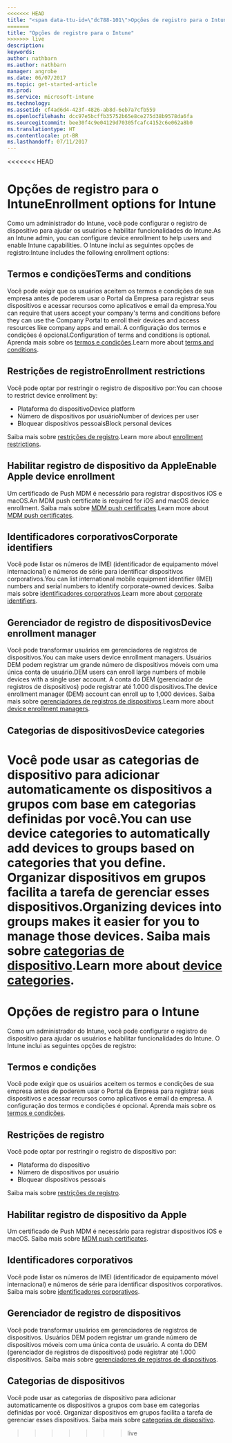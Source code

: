 ```yaml
---
<<<<<<< HEAD
title: "<span data-ttu-id=\"dc788-101\">Opções de registro para o Intune</span><span class=\"sxs-lookup\"><span data-stu-id=\"dc788-101\">Enrollment options for Intune</span></span>"
=======
title: "Opções de registro para o Intune"
>>>>>>> live
description: 
keywords: 
author: nathbarn
ms.author: nathbarn
manager: angrobe
ms.date: 06/07/2017
ms.topic: get-started-article
ms.prod: 
ms.service: microsoft-intune
ms.technology: 
ms.assetid: cf4ad6d4-423f-4826-ab8d-6eb7a7cfb559
ms.openlocfilehash: dcc97e5bcffb35752b65e8ce275d38b9578da6fa
ms.sourcegitcommit: bee30f4c9e04129d70305fcafc4152c6e062a8b0
ms.translationtype: HT
ms.contentlocale: pt-BR
ms.lasthandoff: 07/11/2017
---
```

<<<<<<< HEAD
# <a name="enrollment-options-for-intune"></a><span data-ttu-id="dc788-102">Opções de registro para o Intune</span><span class="sxs-lookup"><span data-stu-id="dc788-102">Enrollment options for Intune</span></span>

<span data-ttu-id="dc788-103">Como um administrador do Intune, você pode configurar o registro de dispositivo para ajudar os usuários e habilitar funcionalidades do Intune.</span><span class="sxs-lookup"><span data-stu-id="dc788-103">As an Intune admin, you can configure device enrollment to help users and enable Intune capabilities.</span></span>  <span data-ttu-id="dc788-104">O Intune inclui as seguintes opções de registro:</span><span class="sxs-lookup"><span data-stu-id="dc788-104">Intune includes the following enrollment options:</span></span>

## <a name="terms-and-conditions"></a><span data-ttu-id="dc788-105">Termos e condições</span><span class="sxs-lookup"><span data-stu-id="dc788-105">Terms and conditions</span></span>

<span data-ttu-id="dc788-106">Você pode exigir que os usuários aceitem os termos e condições de sua empresa antes de poderem usar o Portal da Empresa para registrar seus dispositivos e acessar recursos como aplicativos e email da empresa.</span><span class="sxs-lookup"><span data-stu-id="dc788-106">You can require that users accept your company's terms and conditions before they can use the Company Portal to enroll their devices and access resources like company apps and email.</span></span> <span data-ttu-id="dc788-107">A configuração dos termos e condições é opcional.</span><span class="sxs-lookup"><span data-stu-id="dc788-107">Configuration of terms and conditions is optional.</span></span> <span data-ttu-id="dc788-108">Aprenda mais sobre os [termos e condições](terms-and-conditions-create.md).</span><span class="sxs-lookup"><span data-stu-id="dc788-108">Learn more about [terms and conditions](terms-and-conditions-create.md).</span></span>

## <a name="enrollment-restrictions"></a><span data-ttu-id="dc788-109">Restrições de registro</span><span class="sxs-lookup"><span data-stu-id="dc788-109">Enrollment restrictions</span></span>

<span data-ttu-id="dc788-110">Você pode optar por restringir o registro de dispositivo por:</span><span class="sxs-lookup"><span data-stu-id="dc788-110">You can choose to restrict device enrollment by:</span></span>
- <span data-ttu-id="dc788-111">Plataforma do dispositivo</span><span class="sxs-lookup"><span data-stu-id="dc788-111">Device platform</span></span>
- <span data-ttu-id="dc788-112">Número de dispositivos por usuário</span><span class="sxs-lookup"><span data-stu-id="dc788-112">Number of devices per user</span></span>
- <span data-ttu-id="dc788-113">Bloquear dispositivos pessoais</span><span class="sxs-lookup"><span data-stu-id="dc788-113">Block personal devices</span></span>

<span data-ttu-id="dc788-114">Saiba mais sobre [restrições de registro](enrollment-restrictions-set.md).</span><span class="sxs-lookup"><span data-stu-id="dc788-114">Learn more about [enrollment restrictions](enrollment-restrictions-set.md).</span></span>

## <a name="enable-apple-device-enrollment"></a><span data-ttu-id="dc788-115">Habilitar registro de dispositivo da Apple</span><span class="sxs-lookup"><span data-stu-id="dc788-115">Enable Apple device enrollment</span></span>

<span data-ttu-id="dc788-116">Um certificado de Push MDM é necessário para registrar dispositivos iOS e macOS.</span><span class="sxs-lookup"><span data-stu-id="dc788-116">An MDM push certificate is required for iOS and macOS device enrollment.</span></span> <span data-ttu-id="dc788-117">Saiba mais sobre [MDM push certificates](apple-mdm-push-certificate-get.md).</span><span class="sxs-lookup"><span data-stu-id="dc788-117">Learn more about [MDM push certificates](apple-mdm-push-certificate-get.md).</span></span>

## <a name="corporate-identifiers"></a><span data-ttu-id="dc788-118">Identificadores corporativos</span><span class="sxs-lookup"><span data-stu-id="dc788-118">Corporate identifiers</span></span>

<span data-ttu-id="dc788-119">Você pode listar os números de IMEI (identificador de equipamento móvel internacional) e números de série para identificar dispositivos corporativos.</span><span class="sxs-lookup"><span data-stu-id="dc788-119">You can list international mobile equipment identifier (IMEI) numbers and serial numbers to identify corporate-owned devices.</span></span> <span data-ttu-id="dc788-120">Saiba mais sobre [identificadores corporativos](corporate-identifiers-add.md).</span><span class="sxs-lookup"><span data-stu-id="dc788-120">Learn more about [corporate identifiers](corporate-identifiers-add.md).</span></span>

## <a name="device-enrollment-manager"></a><span data-ttu-id="dc788-121">Gerenciador de registro de dispositivos</span><span class="sxs-lookup"><span data-stu-id="dc788-121">Device enrollment manager</span></span>
<span data-ttu-id="dc788-122">Você pode transformar usuários em gerenciadores de registros de dispositivos.</span><span class="sxs-lookup"><span data-stu-id="dc788-122">You can make users device enrollment managers.</span></span>  <span data-ttu-id="dc788-123">Usuários DEM podem registrar um grande número de dispositivos móveis com uma única conta de usuário.</span><span class="sxs-lookup"><span data-stu-id="dc788-123">DEM users can enroll large numbers of mobile devices with a single user account.</span></span> <span data-ttu-id="dc788-124">A conta do DEM (gerenciador de registros de dispositivos) pode registrar até 1.000 dispositivos.</span><span class="sxs-lookup"><span data-stu-id="dc788-124">The device enrollment manager (DEM) account can enroll up to 1,000 devices.</span></span> <span data-ttu-id="dc788-125">Saiba mais sobre [gerenciadores de registros de dispositivos](device-enrollment-manager-enroll.md).</span><span class="sxs-lookup"><span data-stu-id="dc788-125">Learn more about [device enrollment managers](device-enrollment-manager-enroll.md).</span></span>

## <a name="device-categories"></a><span data-ttu-id="dc788-126">Categorias de dispositivos</span><span class="sxs-lookup"><span data-stu-id="dc788-126">Device categories</span></span>

<span data-ttu-id="dc788-127">Você pode usar as categorias de dispositivo para adicionar automaticamente os dispositivos a grupos com base em categorias definidas por você.</span><span class="sxs-lookup"><span data-stu-id="dc788-127">You can use device categories to automatically add devices to groups based on categories that you define.</span></span> <span data-ttu-id="dc788-128">Organizar dispositivos em grupos facilita a tarefa de gerenciar esses dispositivos.</span><span class="sxs-lookup"><span data-stu-id="dc788-128">Organizing devices into groups makes it easier for you to manage those devices.</span></span> <span data-ttu-id="dc788-129">Saiba mais sobre [categorias de dispositivo](device-group-mapping.md).</span><span class="sxs-lookup"><span data-stu-id="dc788-129">Learn more about [device categories](device-group-mapping.md).</span></span>
=======
# <a name="enrollment-options-for-intune"></a>Opções de registro para o Intune

Como um administrador do Intune, você pode configurar o registro de dispositivo para ajudar os usuários e habilitar funcionalidades do Intune.  O Intune inclui as seguintes opções de registro:

## <a name="terms-and-conditions"></a>Termos e condições

Você pode exigir que os usuários aceitem os termos e condições de sua empresa antes de poderem usar o Portal da Empresa para registrar seus dispositivos e acessar recursos como aplicativos e email da empresa. A configuração dos termos e condições é opcional. Aprenda mais sobre os [termos e condições](terms-and-conditions-create.md).

## <a name="enrollment-restrictions"></a>Restrições de registro

Você pode optar por restringir o registro de dispositivo por:
- Plataforma do dispositivo
- Número de dispositivos por usuário
- Bloquear dispositivos pessoais

Saiba mais sobre [restrições de registro](enrollment-restrictions-set.md).

## <a name="enable-apple-device-enrollment"></a>Habilitar registro de dispositivo da Apple

Um certificado de Push MDM é necessário para registrar dispositivos iOS e macOS. Saiba mais sobre [MDM push certificates](apple-mdm-push-certificate-get.md).

## <a name="corporate-identifiers"></a>Identificadores corporativos

Você pode listar os números de IMEI (identificador de equipamento móvel internacional) e números de série para identificar dispositivos corporativos. Saiba mais sobre [identificadores corporativos](corporate-identifiers-add.md).

## <a name="device-enrollment-manager"></a>Gerenciador de registro de dispositivos
Você pode transformar usuários em gerenciadores de registros de dispositivos.  Usuários DEM podem registrar um grande número de dispositivos móveis com uma única conta de usuário. A conta do DEM (gerenciador de registros de dispositivos) pode registrar até 1.000 dispositivos. Saiba mais sobre [gerenciadores de registros de dispositivos](device-enrollment-manager-enroll.md).

## <a name="device-categories"></a>Categorias de dispositivos

Você pode usar as categorias de dispositivo para adicionar automaticamente os dispositivos a grupos com base em categorias definidas por você. Organizar dispositivos em grupos facilita a tarefa de gerenciar esses dispositivos. Saiba mais sobre [categorias de dispositivo](device-group-mapping.md).
>>>>>>> live
